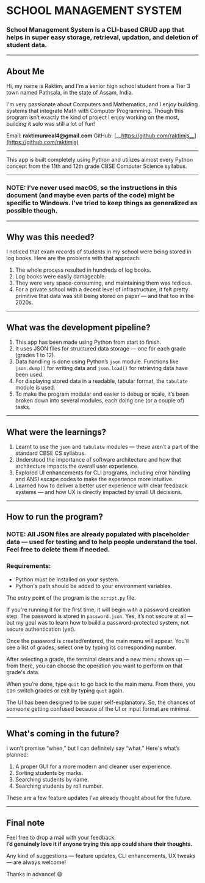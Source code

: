 # __SCHOOL MANAGEMENT SYSTEM__

### School Management System is a CLI-based CRUD app that helps in super easy storage, retrieval, updation, and deletion of student data.

___

## About Me

Hi, my name is Raktim, and I'm a senior high school student from a Tier 3 town named Pathsala, in the state of Assam, India.

I'm very passionate about Computers and Mathematics, and I enjoy building systems that integrate Math with Computer Programming. Though this program isn’t exactly the kind of project I enjoy working on the most, building it solo was still a lot of fun!

Email: __raktimunreal4@gmail.com__ GitHub: [__https://github.com/raktimjs__](https://github.com/raktimjs)

___

This app is built completely using Python and utilizes almost every Python concept from the 11th and 12th grade CBSE Computer Science syllabus.

___

### __NOTE:__ I’ve never used macOS, so the instructions in this document (and maybe even parts of the code) might be specific to Windows. I’ve tried to keep things as generalized as possible though.

___

## Why was this needed?

I noticed that exam records of students in my school were being stored in log books. Here are the problems with that approach:

1. The whole process resulted in hundreds of log books.
2. Log books were easily damageable.
3. They were very space-consuming, and maintaining them was tedious.
4. For a private school with a decent level of infrastructure, it felt pretty primitive that data was still being stored on paper — and that too in the 2020s.

___

## What was the development pipeline?

1. This app has been made using Python from start to finish.
2. It uses JSON files for structured data storage — one for each grade (grades 1 to 12).
3. Data handling is done using Python’s `json` module. Functions like `json.dump()` for writing data and `json.load()` for retrieving data have been used.
4. For displaying stored data in a readable, tabular format, the `tabulate` module is used.
5. To make the program modular and easier to debug or scale, it’s been broken down into several modules, each doing one (or a couple of) tasks.

___

## What were the learnings?

1. Learnt to use the `json` and `tabulate` modules — these aren’t a part of the standard CBSE CS syllabus.
2. Understood the importance of software architecture and how that architecture impacts the overall user experience.
3. Explored UI enhancements for CLI programs, including error handling and ANSI escape codes to make the experience more intuitive.
4. Learned how to deliver a better user experience with clear feedback systems — and how UX is directly impacted by small UI decisions.

___

## How to run the program?

### __NOTE:__ All JSON files are already populated with placeholder data — used for testing and to help people understand the tool. Feel free to delete them if needed.

### Requirements:
- Python must be installed on your system.
- Python's path should be added to your environment variables.

The entry point of the program is the `script.py` file.

If you're running it for the first time, it will begin with a password creation step. The password is stored in `password.json`. Yes, it’s not secure at all — but my goal was to learn how to build a password-protected system, not secure authentication (yet).

Once the password is created/entered, the main menu will appear. You’ll see a list of grades; select one by typing its corresponding number.

After selecting a grade, the terminal clears and a new menu shows up — from there, you can choose the operation you want to perform on that grade's data.

When you’re done, type `quit` to go back to the main menu. From there, you can switch grades or exit by typing `quit` again.

The UI has been designed to be super self-explanatory. So, the chances of someone getting confused because of the UI or input format are minimal.

___

## What's coming in the future?

I won’t promise “when,” but I can definitely say “what.” Here's what’s planned:

1. A proper GUI for a more modern and cleaner user experience.
2. Sorting students by marks.
3. Searching students by name.
4. Searching students by roll number.

These are a few feature updates I’ve already thought about for the future.

___

## Final note

Feel free to drop a mail with your feedback.  
__I’d genuinely love it if anyone trying this app could share their thoughts.__

Any kind of suggestions — feature updates, CLI enhancements, UX tweaks — are always welcome!

Thanks in advance! 😄

